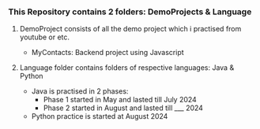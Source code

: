 ### This Repository contains 2 folders: DemoProjects & Language

1. DemoProject consists of all the demo project which i practised from youtube or etc.
    - MyContacts: Backend project using Javascript

2. Language folder contains folders of respective languages: Java & Python
    - Java is practised in 2 phases: 
        - Phase 1 started in May and lasted till July 2024
        - Phase 2 started in August and lasted till ___ 2024
    - Python practice is started at August 2024